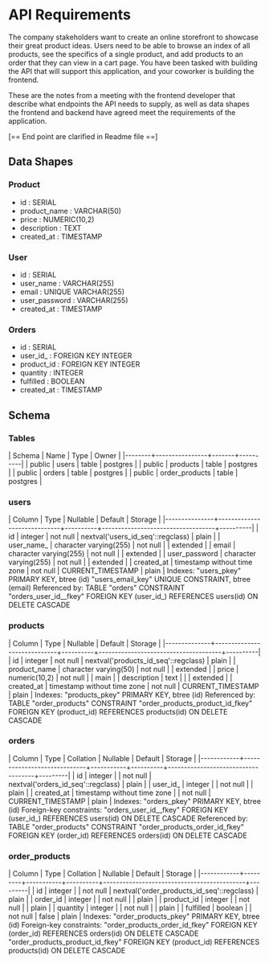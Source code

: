 # API Requirements

The company stakeholders want to create an online storefront to showcase their great product ideas. Users need to be able to browse an index of all products, see the specifics of a single product, and add products to an order that they can view in a cart page. You have been tasked with building the API that will support this application, and your coworker is building the frontend.

These are the notes from a meeting with the frontend developer that describe what endpoints the API needs to supply, as well as data shapes the frontend and backend have agreed meet the requirements of the application.

[== End point are clarified in Readme file ==]

## Data Shapes

### Product

- id : SERIAL
- product_name : VARCHAR(50)
- price : NUMERIC(10,2)
- description : TEXT
- created_at : TIMESTAMP

### User

- id : SERIAL
- user_name : VARCHAR(255)
- email : UNIQUE VARCHAR(255)
- user_password : VARCHAR(255)
- created_at : TIMESTAMP

### Orders

- id : SERIAL
- user_id_ : FOREIGN KEY INTEGER
- product_id : FOREIGN KEY INTEGER
- quantity : INTEGER
- fulfilled : BOOLEAN
- created_at : TIMESTAMP

## Schema

### Tables

| Schema |      Name      | Type  |  Owner   |
|--------+----------------+-------+----------|
| public | users          | table | postgres |
| public | products       | table | postgres |
| public | orders         | table | postgres |
| public | order_products | table | postgres |

### users

|    Column     |            Type             | Nullable |              Default              | Storage  |
|---------------+-----------------------------+----------+-----------------------------------+----------|
| id            | integer                     | not null | nextval('users_id_seq'::regclass) | plain    |
| user_name_    | character varying(255)      | not null |                                   | extended |
| email         | character varying(255)      | not null |                                   | extended |
| user_password | character varying(255)      | not null |                                   | extended |
| created_at    | timestamp without time zone | not null | CURRENT_TIMESTAMP                 | plain    |
Indexes:
    "users_pkey" PRIMARY KEY, btree (id)
    "users_email_key" UNIQUE CONSTRAINT, btree (email)
Referenced by:
    TABLE "orders" CONSTRAINT "orders_user_id__fkey" FOREIGN KEY (user_id_) REFERENCES users(id) ON DELETE CASCADE

### products

|    Column    |            Type             | Nullable |               Default                | Storage  |
|--------------+-----------------------------+----------+--------------------------------------+----------|
| id           | integer                     | not null | nextval('products_id_seq'::regclass) | plain    |
| product_name | character varying(50)       | not null |                                      | extended |
| price        | numeric(10,2)               | not null |                                      | main     |
| description  | text                        |          |                                      | extended |
| created_at   | timestamp without time zone | not null | CURRENT_TIMESTAMP                    | plain    |
Indexes:
    "products_pkey" PRIMARY KEY, btree (id)
Referenced by:
    TABLE "order_products" CONSTRAINT "order_products_product_id_fkey" FOREIGN KEY (product_id) REFERENCES products(id) ON DELETE CASCADE

### orders

|   Column   |            Type             | Collation | Nullable |              Default               | Storage |
|------------+-----------------------------+-----------+----------+------------------------------------+---------|
| id         | integer                     |           | not null | nextval('orders_id_seq'::regclass) | plain   |
| user_id_   | integer                     |           | not null |                                    | plain   |
| created_at | timestamp without time zone |           | not null | CURRENT_TIMESTAMP                  | plain   |
Indexes:
    "orders_pkey" PRIMARY KEY, btree (id)
Foreign-key constraints:
    "orders_user_id__fkey" FOREIGN KEY (user_id_) REFERENCES users(id) ON DELETE CASCADE
Referenced by:
    TABLE "order_products" CONSTRAINT "order_products_order_id_fkey" FOREIGN KEY (order_id) REFERENCES orders(id) ON DELETE CASCADE

### order_products

|   Column   |  Type   | Collation | Nullable |                  Default                   | Storage |
|------------+---------+-----------+----------+--------------------------------------------+---------|
| id         | integer |           | not null | nextval('order_products_id_seq'::regclass) | plain   |
| order_id   | integer |           | not null |                                            | plain   |
| product_id | integer |           | not null |                                            | plain   |
| quantity   | integer |           | not null |                                            | plain   |
| fulfilled  | boolean |           | not null | false                                      | plain   |
Indexes:
    "order_products_pkey" PRIMARY KEY, btree (id)
Foreign-key constraints:
    "order_products_order_id_fkey" FOREIGN KEY (order_id) REFERENCES orders(id) ON DELETE CASCADE
    "order_products_product_id_fkey" FOREIGN KEY (product_id) REFERENCES products(id) ON DELETE CASCADE

